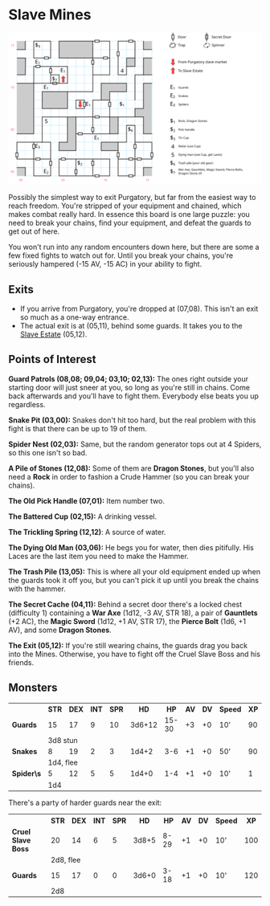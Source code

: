 # Slave Mines

![map](slave-mines.svg)

Possibly the simplest way to exit Purgatory, but far from the easiest way to reach freedom. You're stripped of your equipment and chained, which makes combat really hard. In essence this board is one large puzzle: you need to break your chains, find your equipment, and defeat the guards to get out of here.

You won't run into any random encounters down here, but there are some a few fixed fights to watch out for. Until you break your chains, you're seriously hampered (-15 AV, -15 AC) in your ability to fight.

## Exits

- If you arrive from Purgatory, you're dropped at (07,08). This isn't an exit so much as a one-way entrance.
- The actual exit is at (05,11), behind some guards. It takes you to the [Slave Estate](slave-estate.md) (05,12).

## Points of Interest

**Guard Patrols (08,08; 09,04; 03,10; 02,13):** The ones right outside your starting door will just sneer at you, so long as you're still in chains. Come back afterwards and you'll have to fight them. Everybody else beats you up regardless.

**Snake Pit (03,00):** Snakes don't hit too hard, but the real problem with this fight is that there can be up to 19 of them.

**Spider Nest (02,03):** Same, but the random generator tops out at 4 Spiders, so this one isn't so bad.

**A Pile of Stones (12,08):** Some of them are **Dragon Stones**, but you'll also need a **Rock** in order to fashion a Crude Hammer (so you can break your chains).

**The Old Pick Handle (07,01):** Item number two.

**The Battered Cup (02,15):** A drinking vessel.

**The Trickling Spring (12,12)**: A source of water.

**The Dying Old Man (03,06):** He begs you for water, then dies pitifully. His Laces are the last item you need to make the Hammer.

**The Trash Pile (13,05):** This is where all your old equipment ended up when the guards took it off you, but you can't pick it up until you break the chains with the hammer.

**The Secret Cache (04,11):** Behind a secret door there's a locked chest (difficulty 1) containing a **War Axe** (1d12, -3 AV, STR 18), a pair of **Gauntlets** (+2 AC), the **Magic Sword** (1d12, +1 AV, STR 17), the **Pierce Bolt** (1d6, +1 AV), and some **Dragon Stones**.

**The Exit (05,12):** If you're still wearing chains, the guards drag you back into the Mines. Otherwise, you have to fight off the Cruel Slave Boss and his friends.

## Monsters

<table>
  <tr>
    <th></th>
    <th>STR</th>
    <th>DEX</th>
    <th>INT</th>
    <th>SPR</th>
    <th>HD</th>
    <th>HP</th>
    <th>AV</th>
    <th>DV</th>
    <th>Speed</th>
    <th>XP</th>
  </tr>
  <tr>
    <td><b>Guards</b></td>
    <td>15</td>
    <td>17</td>
    <td>9</td>
    <td>10</td>
    <td>3d6+12</td>
    <td>15-30</td>
    <td>+3</td>
    <td>+0</td>
    <td>10'</td>
    <td>90</td>
  </tr><tr>
    <td></td>
    <td colspan="10">3d8 stun</td>
  </tr>
  <tr>
    <td><b>Snakes</b></td>
    <td>8</td>
    <td>19</td>
    <td>2</td>
    <td>3</td>
    <td>1d4+2</td>
    <td>3-6</td>
    <td>+1</td>
    <td>+0</td>
    <td>50'</td>
    <td>90</td>
  </tr><tr>
    <td></td>
    <td colspan="10">1d4, flee</td>
  </tr>
  <tr>
    <td><b>Spider\s</b></td>
    <td>5</td>
    <td>12</td>
    <td>5</td>
    <td>5</td>
    <td>1d4+0</td>
    <td>1-4</td>
    <td>+1</td>
    <td>+0</td>
    <td>10'</td>
    <td>1</td>
  </tr><tr>
    <td></td>
    <td colspan="10">1d4</td>
  </tr>
</table>

There's a party of harder guards near the exit:

<table>
  <tr>
    <th></th>
    <th>STR</th>
    <th>DEX</th>
    <th>INT</th>
    <th>SPR</th>
    <th>HD</th>
    <th>HP</th>
    <th>AV</th>
    <th>DV</th>
    <th>Speed</th>
    <th>XP</th>
  </tr>
  <tr>
    <td><b>Cruel Slave Boss</b></td>
    <td>20</td>
    <td>14</td>
    <td>6</td>
    <td>5</td>
    <td>3d8+5</td>
    <td>8-29</td>
    <td>+1</td>
    <td>+0</td>
    <td>10'</td>
    <td>100</td>
  </tr><tr>
    <td></td>
    <td colspan="10">2d8, flee</td>
  </tr>
  <tr>
    <td><b>Guards</b></td>
    <td>15</td>
    <td>17</td>
    <td>0</td>
    <td>0</td>
    <td>3d6+0</td>
    <td>3-18</td>
    <td>+1</td>
    <td>+0</td>
    <td>10'</td>
    <td>120</td>
  </tr><tr>
    <td></td>
    <td colspan="10">2d8</td>
  </tr>
</table>